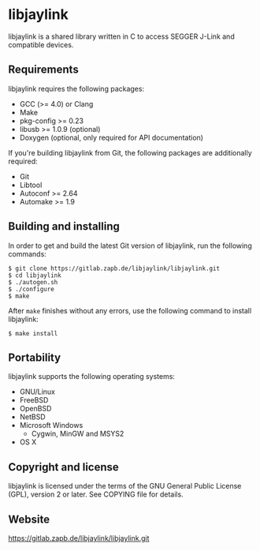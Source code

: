# libjaylink

libjaylink is a shared library written in C to access SEGGER J-Link and
compatible devices.


## Requirements

libjaylink requires the following packages:

 - GCC (>= 4.0) or Clang
 - Make
 - pkg-config >= 0.23
 - libusb >= 1.0.9 (optional)
 - Doxygen (optional, only required for API documentation)

If you're building libjaylink from Git, the following packages are additionally
required:

 - Git
 - Libtool
 - Autoconf >= 2.64
 - Automake >= 1.9


## Building and installing

In order to get and build the latest Git version of libjaylink, run the
following commands:

    $ git clone https://gitlab.zapb.de/libjaylink/libjaylink.git
    $ cd libjaylink
    $ ./autogen.sh
    $ ./configure
    $ make

After `make` finishes without any errors, use the following command to install
libjaylink:

    $ make install


## Portability

libjaylink supports the following operating systems:

 - GNU/Linux
 - FreeBSD
 - OpenBSD
 - NetBSD
 - Microsoft Windows
   - Cygwin, MinGW and MSYS2
 - OS X


## Copyright and license

libjaylink is licensed under the terms of the GNU General Public License (GPL),
version 2 or later. See COPYING file for details.


## Website

<https://gitlab.zapb.de/libjaylink/libjaylink.git>
